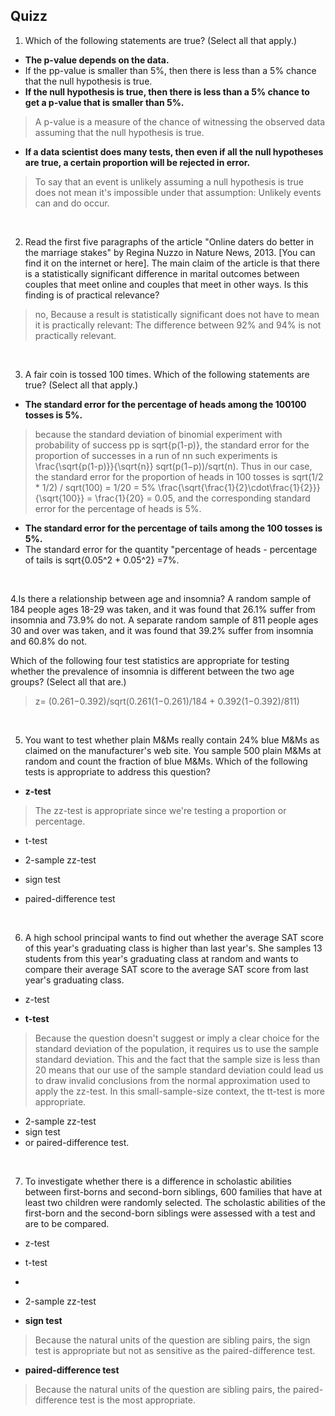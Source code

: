 ## Quizz
1. Which of the following statements are true? (Select all that apply.)

- **The p-value depends on the data.**
- If the pp-value is smaller than 5%, then there is less than a 5% chance that the null hypothesis is true.
- **If the null hypothesis is true, then there is less than a 5% chance to get a p-value that is smaller than 5%.**
> A p-value is a measure of the chance of witnessing the observed data assuming that the null hypothesis is true.
- **If a data scientist does many tests, then even if all the null hypotheses are true, a certain proportion will be rejected in error.**
> To say that an event is unlikely assuming a null hypothesis is true does not mean it's impossible under that assumption: Unlikely events can and do occur.

<br>

2. Read the first five paragraphs of the article "Online daters do better in the marriage stakes" by Regina Nuzzo in Nature News, 2013. [You can find it on the internet or here]. The main claim of the article is that there is a statistically significant difference in marital outcomes between couples that meet online and couples that meet in other ways. Is this finding is of practical relevance?

> no, Because a result is statistically significant does not have to mean it is practically relevant: The difference between 92% and 94% is not practically relevant.

<br>

3. A fair coin is tossed 100 times.
Which of the following statements are true?  (Select all that apply.)

- **The standard error for the percentage of heads among the 100100 tosses is 5%.**
> because the standard deviation of binomial experiment with probability of success pp is sqrt{p(1-p)}, the standard error for the proportion of successes in a run of nn such experiments is \frac{\sqrt{p(1-p)}}{\sqrt{n}} 
sqrt(p(1−p))/sqrt(n).  Thus in our case, the standard error for the proportion of heads in 100 tosses is sqrt(1/2 * 1/2) / sqrt(100) = 1/20 = 5% 
\frac{\sqrt{\frac{1}{2}\cdot\frac{1}{2}}}{\sqrt{100}} = \frac{1}{20} = 0.05, and the corresponding standard error for the percentage of heads is 5%.

- **The standard error for the percentage of tails among the 100 tosses is 5%.**
- The standard error for the quantity "percentage of heads - percentage of tails is sqrt{0.05^2 + 0.05^2} =7%.

<br>

4.Is there a relationship between age and insomnia?  A random sample of 184 people ages 18-29 was taken, and it was found that 26.1% suffer from insomnia and 73.9% do not. A separate random sample of 811 people ages 30 and over was taken, and it was found that 39.2% suffer from insomnia and 60.8% do not.

Which of the following four test statistics are appropriate for testing whether the prevalence of insomnia is different between the two age groups? (Select all that are.)

> z= (0.261−0.392)/sqrt(0.261(1−0.261)/184 + 0.392(1−0.392)/811)

<br>

5. You want to test whether plain M&Ms really contain 24% blue M&Ms as claimed on the manufacturer's web site. You sample 500 plain M&Ms at random and count the fraction of blue M&Ms.
Which of the following tests is appropriate to address this question?

- **z-test**
> The zz-test is appropriate since we're testing a proportion or percentage.

- t-test

- 2-sample zz-test

- sign test

- paired-difference test

<br>

6. A high school principal wants to find out whether the average SAT score of this year's graduating class is higher than last year's. She samples 13 students from this year's graduating class at random and wants to compare their average SAT score to the average SAT score from last year's graduating class.


- z-test

- **t-test**
> Because the question doesn't suggest or imply a clear choice for the standard deviation of the population, it requires us to use the sample 
standard deviation.  This and the fact that the sample size is less than 20 means that our use of the sample standard deviation could lead us to draw invalid conclusions 
from the normal approximation used to apply the zz-test.  In this small-sample-size context, the tt-test is more appropriate.

- 2-sample zz-test
- sign test
- or paired-difference test.

<br>

7. To investigate whether there is a difference in scholastic abilities between first-borns and second-born siblings, 600 families that have at least two children were randomly selected. The scholastic abilities of the first-born and the second-born siblings were assessed with a test and are to be compared.

- z-test

- t-test
- 
- 2-sample zz-test

- **sign test**
> Because the natural units of the question are sibling pairs, the sign test is appropriate but not as sensitive as the paired-difference test.

- **paired-difference test**
> Because the natural units of the question are sibling pairs, the paired-difference test is the most appropriate.
